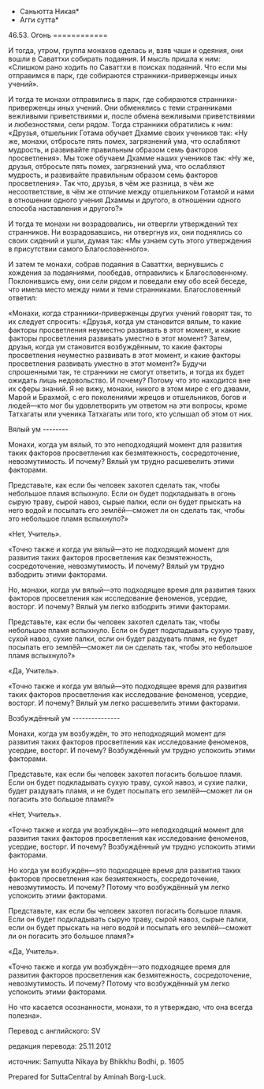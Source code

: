 * Саньютта Никая*
* Агги сутта*

46\.53\. Огонь
\=\=\=\=\=\=\=\=\=\=\=\=

И тогда, утром, группа монахов оделась и, взяв чаши и одеяния, они вошли в Саваттхи собирать подаяния\. И мысль пришла к ним: «Слишком рано ходить по Саваттхи в поисках подаяний\. Что если мы отправимся в парк, где собираются странники\-приверженцы иных учений»\.

И тогда те монахи отправились в парк, где собираются странники\-приверженцы иных учений\. Они обменялись с теми странниками вежливыми приветствиями и, после обмена вежливыми приветствиями и любезностями, сели рядом\. Тогда странники обратились к ним: «Друзья, отшельник Готама обучает Дхамме своих учеников так: «Ну же, монахи, отбросьте пять помех, загрязнений ума, что ослабляют мудрость, и развивайте правильным образом семь факторов просветления»\. Мы тоже обучаем Дхамме наших учеников так: «Ну же, друзья, отбросьте пять помех, загрязнений ума, что ослабляют мудрость, и развивайте правильным образом семь факторов просветления»\. Так что, друзья, в чём же разница, в чём же несоответствие, в чём же отличие между отшельником Готамой и нами в отношении одного учения Дхаммы и другого, в отношении одного способа наставления и другого?»

И тогда те монахи ни возрадовались, ни отвергли утверждений тех странников\. Ни возрадовавшись, ни отвергнув их, они поднялись со своих сидений и ушли, думая так: «Мы узнаем суть этого утверждения в присутствии самого Благословенного»\.

И затем те монахи, собрав подаяния в Саваттхи, вернувшись с хождения за подаяниями, пообедав, отправились к Благословенному\. Поклонившись ему, они сели рядом и поведали ему обо всей беседе, что имела место между ними и теми странниками\. Благословенный ответил:

«Монахи, когда странники\-приверженцы других учений говорят так, то их следует спросить: «Друзья, когда ум становится вялым, то какие факторы просветления неуместно развивать в этот момент, и какие факторы просветления развивать уместно в этот момент? Затем, друзья, когда ум становится возбуждённым, то какие факторы просветления неуместно развивать в этот момент, и какие факторы просветления развивать уместно в этот момент?» Будучи спрошенными так, те странники не смогут ответить, и тогда их будет ожидать лишь недовольство\. И почему? Потому что это находится вне их сферы знаний\. Я не вижу, монахи, никого в этом мире с его дэвами, Марой и Брахмой, с его поколениями жрецов и отшельников, богов и людей—кто мог бы удовлетворить ум ответом на эти вопросы, кроме Татхагаты или ученика Татхагаты или того, кто услышал об этом от них\.

Вялый ум
\-\-\-\-\-\-\-\-

Монахи, когда ум вялый, то это неподходящий момент для развития таких факторов просветления как безмятежность, сосредоточение, невозмутимость\. И почему? Вялый ум трудно расшевелить этими факторами\.

Представьте, как если бы человек захотел сделать так, чтобы небольшое пламя вспыхнуло\. Если он будет подкладывать в огонь сырую траву, сырой навоз, сырые палки, если он будет прыскать на него водой и посыпать его землёй—сможет ли он сделать так, чтобы это небольшое пламя вспыхнуло?»

«Нет, Учитель»\.

«Точно также и когда ум вялый—это не подходящий момент для развития таких факторов просветления как безмятежность, сосредоточение, невозмутимость\. И почему? Вялый ум трудно взбодрить этими факторами\.

Но, монахи, когда ум вялый—это подходящее время для развития таких факторов просветления как исследование феноменов, усердие, восторг\. И почему? Вялый ум легко взбодрить этими факторами\.

Представьте, как если бы человек захотел сделать так, чтобы небольшое пламя вспыхнуло\. Если он будет подкладывать сухую траву, сухой навоз, сухие палки, если он будет раздувать пламя, не будет посыпать его землёй—сможет ли он сделать так, чтобы это небольшое пламя вспыхнуло?»

«Да, Учитель»\.

«Точно также и когда ум вялый—это подходящее время для развития таких факторов просветления как исследование феноменов, усердие, восторг\. И почему? Вялый ум легко расшевелить этими факторами\.

Возбуждённый ум
\-\-\-\-\-\-\-\-\-\-\-\-\-\-\-

Монахи, когда ум возбуждён, то это неподходящий момент для развития таких факторов просветления как исследование феноменов, усердие, восторг\. И почему? Возбуждённый ум трудно успокоить этими факторами\.

Представьте, как если бы человек захотел погасить большое пламя\. Если он будет подкладывать сухую траву, сухой навоз, и сухие палки, будет раздувать пламя, и не будет посыпать его землёй—сможет ли он погасить это большое пламя?»

«Нет, Учитель»\.

«Точно также и когда ум возбуждён—это неподходящий момент для развития таких факторов просветления как исследование феноменов, усердие, восторг\. И почему? Возбуждённый ум трудно успокоить этими факторами\.

Но когда ум возбуждён—это подходящее время для развития таких факторов просветления как безмятежность, сосредоточение, невозмутимость\. И почему? Потому что возбуждённый ум легко успокоить этими факторами\.

Представьте, как если бы человек захотел погасить большое пламя\. Если он будет подкладывать сырую траву, сырой навоз, сырые палки, если он будет прыскать на него водой и посыпать его землёй—сможет ли он погасить это большое пламя?»

«Да, Учитель»\.

«Точно также и когда ум возбуждён—это подходящее время для развития факторов просветления как безмятежность, сосредоточение, невозмутимость\. И почему? Потому что возбуждённый ум легко успокоить этими факторами\.

Но что касается осознанности, монахи, то я утверждаю, что она всегда полезна»\.

Перевод с английского: SV

редакция перевода: 25\.11\.2012

источник: Samyutta Nikaya by Bhikkhu Bodhi, p\. 1605

Prepared for SuttaCentral by Aminah Borg\-Luck\.